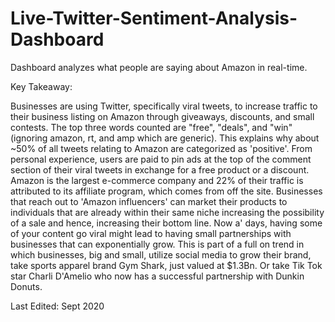 # Live-Twitter-Sentiment-Analysis-Dashboard
Dashboard analyzes what people are saying about Amazon in real-time.

 



Key Takeaway: 

Businesses are using Twitter, specifically viral tweets, to increase traffic to their business listing on Amazon through giveaways, discounts, and small contests. The top three words counted are "free", "deals", and "win" (ignoring amazon, rt, and amp which are generic). This explains why about ~50% of all tweets relating to Amazon are categorized as 'positive'. From personal experience, users are paid to pin ads at the top of the comment section of their viral tweets in exchange for a free product or a discount. Amazon is the largest e-commerce company and 22% of their traffic is attributed to its affiliate program, which comes from off the site. Businesses that reach out to 'Amazon influencers' can market their products to individuals that are already within their same niche increasing the possibility of a sale and hence, increasing their bottom line. Now a' days, having some of your content go viral might lead to having small partnerships with businesses that can exponentially grow. This is part of a full on trend in which businesses, big and small, utilize social media to grow their brand, take sports apparel brand Gym Shark, just valued at $1.3Bn. Or take Tik Tok star Charli D'Amelio who now has a successful partnership with Dunkin Donuts.

Last Edited: Sept 2020
